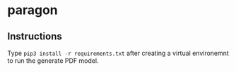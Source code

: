 # paragon
## Instructions
Type ```pip3 install -r requirements.txt``` after creating a virtual environemnt to run the generate PDF model. 